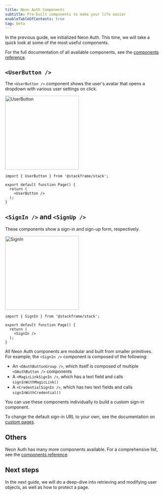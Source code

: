 ```yaml
---
title: Neon Auth Components
subtitle: Pre-built components to make your life easier
enableTableOfContents: true
tag: beta
---
```


In the previous guide, we initialized Neon Auth. This time, we will take a quick look at some of the most useful components.

For the full documentation of all available components, see the [components reference](/docs/neon-auth/components/components).

## `<UserButton />`

The `<UserButton />` component shows the user's avatar that opens a dropdown with various user settings on click.

<img src="/docs/neon-auth/user-button.png" alt="UserButton" width="240" />

```tsx title="page.tsx"
import { UserButton } from '@stackframe/stack';

export default function Page() {
  return (
    <UserButton />
  );
}
```

## `<SignIn />` and `<SignUp />`

These components show a sign-in and sign-up form, respectively.

<img src="/docs/neon-auth/sign-in.png" alt="SignIn" width="240" />

```tsx title="page.tsx"
import { SignIn } from '@stackframe/stack';

export default function Page() {
  return (
    <SignIn />
  );
}
```

All Neon Auth components are modular and built from smaller primitives. For example, the `<SignIn />` component is composed of the following:

- An `<OAuthButtonGroup />`, which itself is composed of multiple `<OAuthButton />` components
- A `<MagicLinkSignIn />`, which has a text field and calls `signInWithMagicLink()`
- A `<CredentialSignIn />`, which has two text fields and calls `signInWithCredential()`

You can use these components individually to build a custom sign-in component.

To change the default sign-in URL to your own, see the documentation on [custom pages](/docs/neon-auth/customization/custom-pages).

## Others

Neon Auth has many more components available. For a comprehensive list, see the [components reference](/docs/neon-auth/components/components).

## Next steps

In the next guide, we will do a deep-dive into retrieving and modifying user objects, as well as how to protect a page. 